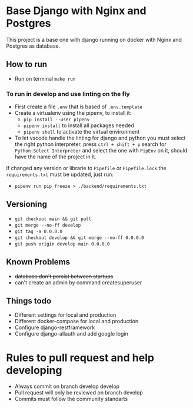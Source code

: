 # Base Django with Nginx and Postgres

This project is a base one with django running on docker with Nginx and Postgres as database.


## How to run

- Run on terminal ```make run```

### To run in develop and use linting on the fly

- First create a file ```.env``` that is based of ```.env.template```
- Create a virtualenv using the pipenv, to install it:
    - ```pip install --user pipenv```
    - ```pipenv install``` to install all packages needed
    - ```pipenv shell``` to activate the virtual environment
- To let vscode handle the linting for django and python you must select the right python interpreter, press ```ctrl + shift + p``` search for ```Python:Select Interpreter``` and select the one with ```PipEnv``` on it, should have the name of the project in it.

If changed any version or librarie to ```Pipefile``` or ```Pipefile.lock``` the ```requirements.txt``` must be updated, just run:
- ```pipenv run pip freeze > ./backend/requirements.txt```


## Versioning

- ```git checkout main && git pull```
- ```git merge --no-ff develop```
- ```git tag -a 0.0.0.0```
- ```git checkout develop && git merge --no-ff 0.0.0.0```
- ```git push origin develop main 0.0.0.0```

## Known Problems

- ~~database don't persist between startups~~
- can't create an admin by command createsuperuser

## Things todo

- Different settings for local and production
- Different docker-compose for local and production
- Configure django-restframework
- Configure django-allauth and add google login

# Rules to pull request and help developing

- Always commit on branch develop develop
- Pull request will only be reviewed on branch develop
- Commits must follow the community standarts